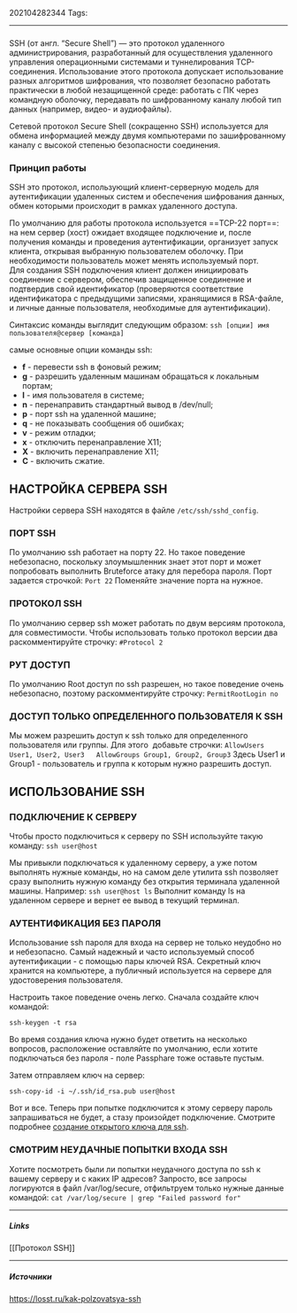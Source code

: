 202104282344
Tags:
___
###
SSH (от англ. “Secure Shell”) — это протокол удаленного администрирования, разработанный для осуществления удаленного управления операционными системами и туннелирования TCP-соединения. Использование этого протокола допускает использование разных алгоритмов шифрования, что позволяет безопасно работать практически в любой незащищенной среде: работать с ПК через командную оболочку, передавать по шифрованному каналу любой тип данных (например, видео- и аудиофайлы).

Сетевой протокол Secure Shell (сокращенно SSH) используется для обмена информацией между двумя компьютерами по зашифрованному каналу с высокой степенью безопасности соединения.

### Принцип работы
SSH это протокол, использующий клиент-серверную модель для аутентификации удаленных систем и обеспечения шифрования данных, обмен которыми происходит в рамках удаленного доступа.

По умолчанию для работы протокола используется ==TCP-22 порт==: на нем сервер (хост) ожидает входящее подключение и, после получения команды и проведения аутентификации, организует запуск клиента, открывая выбранную пользователем оболочку. При необходимости пользователь может менять используемый порт.  
Для создания SSH подключения клиент должен инициировать соединение с сервером, обеспечив защищенное соединение и подтвердив свой идентификатор (проверяются соответствие идентификатора с предыдущими записями, хранящимися в RSA-файле, и личные данные пользователя, необходимые для аутентификации).

Синтаксис команды выглядит следующим образом:
`ssh [опции] имя пользователя@сервер [команда]`

самые основные опции команды ssh:
-   **f** \- перевести ssh в фоновый режим;
-   **g** \- разрешить удаленным машинам обращаться к локальным портам;
-   **l** \- имя пользователя в системе;
-   **n** \- перенаправить стандартный вывод в /dev/null;
-   **p** \- порт ssh на удаленной машине;
-   **q** \- не показывать сообщения об ошибках;
-   **v** \- режим отладки;
-   **x** \- отключить перенаправление X11;
-   **X** \- включить перенаправление Х11;
-   **C** \- включить сжатие.

## НАСТРОЙКА СЕРВЕРА SSH
Настройки сервера SSH находятся в файле `/etc/ssh/sshd_config`.
### ПОРТ SSH
По умолчанию ssh работает на порту 22. Но такое поведение небезопасно, поскольку злоумышленник знает этот порт и может попробовать выполнить Bruteforce атаку для перебора пароля. Порт задается строчкой:
`Port 22`
Поменяйте значение порта на нужное.

### ПРОТОКОЛ SSH
По умолчанию сервер ssh может работать по двум версиям протокола, для совместимости. Чтобы использовать только протокол версии два раскомментируйте строчку:
 `#Protocol 2`
 ### РУТ ДОСТУП
 По умолчанию Root доступ по ssh разрешен, но такое поведение очень небезопасно, поэтому раскомментируйте строчку:
`PermitRootLogin no`
### ДОСТУП ТОЛЬКО ОПРЕДЕЛЕННОГО ПОЛЬЗОВАТЕЛЯ К SSH
Мы можем разрешить доступ к ssh только для определенного пользователя или группы. Для этого  добавьте строчки:
`AllowUsers User1, User2, User3  
AllowGroups Group1, Group2, Group3`
Здесь User1 и Group1 - пользователь и группа к которым нужно разрешить доступ.

## ИСПОЛЬЗОВАНИЕ SSH
### ПОДКЛЮЧЕНИЕ К СЕРВЕРУ

Чтобы просто подключиться к серверу по SSH используйте такую команду:
 `ssh user@host`
 
Мы привыкли подключаться к удаленному серверу, а уже потом выполнять нужные команды, но на самом деле утилита ssh позволяет сразу выполнить нужную команду без открытия терминала удаленной машины. Например:
 `ssh user@host ls`
Выполнит команду ls на удаленном сервере и вернет ее вывод в текущий терминал.

### АУТЕНТИФИКАЦИЯ БЕЗ ПАРОЛЯ
Использование ssh пароля для входа на сервер не только неудобно но и небезопасно. 
 Самый надежный и часто используемый способ аутентификации - с помощью пары ключей RSA. Секретный ключ хранится на компьютере, а публичный используется на сервере для удостоверения пользователя.

Настроить такое поведение очень легко. Сначала создайте ключ командой:

 `ssh-keygen -t rsa`

Во время создания ключа нужно будет ответить на несколько вопросов, расположение оставляйте по умолчанию, если хотите подключаться без пароля - поле Passphare тоже оставьте пустым.

Затем отправляем ключ на сервер:

 `ssh-copy-id -i ~/.ssh/id_rsa.pub user@host`

Вот и все. Теперь при попытке подключится к этому серверу пароль запрашиваться не будет, а стазу произойдет подключение. Смотрите подробнее [создание открытого ключа для ssh](http://feanor184.ru/linux/kak-sozdat-otkryityiy-zakryityiy-ssh-klyuch-v-linux.html).

### СМОТРИМ НЕУДАЧНЫЕ ПОПЫТКИ ВХОДА SSH

Хотите посмотреть были ли попытки неудачного доступа по ssh к вашему серверу и с каких IP адресов? Запросто, все запросы логируются в файл /var/log/secure, отфильтруем только нужные данные командой:
 `cat /var/log/secure | grep "Failed password for"`




___
##### Links
[[Протокол SSH]]


---
##### Источники
https://losst.ru/kak-polzovatsya-ssh